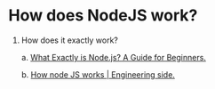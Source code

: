 # How does NodeJS work?

1. How does it exactly work?

    a. [What Exactly is Node.js? A Guide for Beginners.](https://www.freecodecamp.org/news/what-exactly-is-node-guide-for-beginners/)
    
    b. [How node JS works | Engineering side.](https://www.youtube.com/watch?v=ooBxSg1Cl1w)
